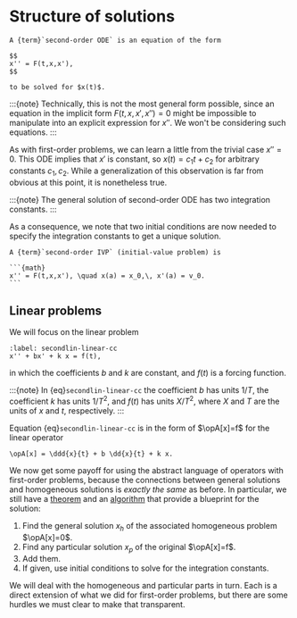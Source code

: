# Structure of solutions

````{proof:definition} Second-order ODE
A {term}`second-order ODE` is an equation of the form

$$
x'' = F(t,x,x'),
$$

to be solved for $x(t)$.
````

:::{note}
Technically, this is not the most general form possible, since an equation in the implicit form $F(t,x,x',x'')=0$ might be impossible to manipulate into an explicit expression for $x''$. We won't be considering such equations.
:::

As with first-order problems, we can learn a little from the trivial case $x''=0$. This ODE implies that $x'$ is constant, so $x(t)=c_1 t + c_2$ for arbitrary constants $c_1,c_2$. While a generalization of this observation is far from obvious at this point, it is nonetheless true.

:::{note}
The general solution of second-order ODE has two integration constants.
:::

As a consequence, we note that two initial conditions are now needed to specify the integration constants to get a unique solution.

````{proof:definition} Second-order IVP
A {term}`second-order IVP` (initial-value problem) is

```{math}
x'' = F(t,x,x'), \quad x(a) = x_0,\, x'(a) = v_0.
```
````

## Linear problems

We will focus on the linear problem

```{math}
:label: secondlin-linear-cc
x'' + bx' + k x = f(t),
```

in which the coefficients $b$ and $k$ are constant, and $f(t)$ is a forcing function.

:::{note}
In {eq}`secondlin-linear-cc` the coefficient $b$ has units $1/T$, the coefficient $k$ has units $1/T^2$, and $f(t)$ has units $X/T^2$, where $X$ and $T$ are the units of $x$ and $t$, respectively.
:::

Equation {eq}`secondlin-linear-cc` is in the form of $\opA[x]=f$ for the linear operator

```{math}
\opA[x] = \ddd{x}{t} + b \dd{x}{t} + k x.
```

We now get some payoff for using the abstract language of operators with first-order problems, because the connections between general solutions and homogeneous solutions is *exactly the same* as before. In particular, we still have a [theorem](theorem-firstlin-general) and an [algorithm](algorithm-firstlin-solve) that provide a blueprint for the solution:

1. Find the general solution $x_h$ of the associated homogeneous problem $\opA[x]=0$.
2. Find any particular solution $x_p$ of the original $\opA[x]=f$.
3. Add them.
4. If given, use initial conditions to solve for the integration constants.

We will deal with the homogeneous and particular parts in turn. Each is a direct extension of what we did for first-order problems, but there are some hurdles we must clear to make that transparent.
